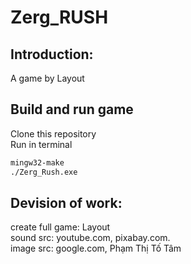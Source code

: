 # Zerg_RUSH

## Introduction: <br />
A game by Layout <br />

## Build and run game
Clone this repository <br />
Run in terminal

```sh
mingw32-make
./Zerg_Rush.exe
```


## Devision of work: <br />
create full game: Layout <br/>
sound src: youtube.com, pixabay.com. <br/>
image src: google.com, Phạm Thị Tố Tâm <br/>
